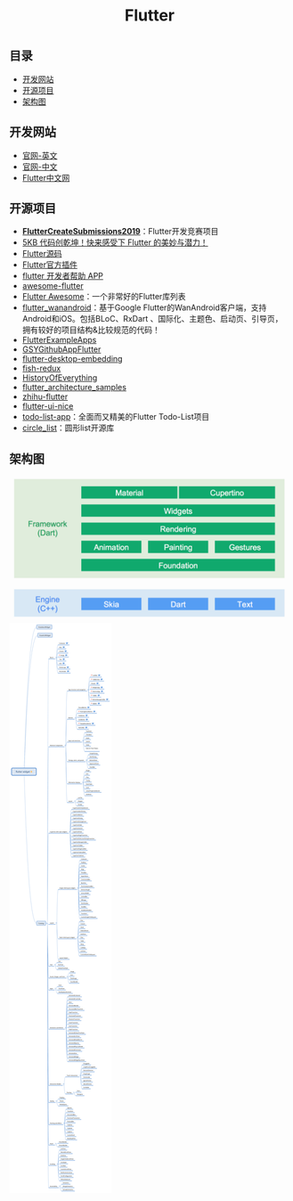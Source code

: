 <h1 align="center">Flutter<h1>

## 目录

* [开发网站](#开发网站)
* [开源项目](#开源项目)
* [架构图](#架构图)

## 开发网站

* [官网-英文](https://flutter.dev)
* [官网-中文](https://flutter-io.cn)
* [Flutter中文网](https://flutterchina.club)

## 开源项目

* [**FlutterCreateSubmissions2019**](https://github.com/pinkeshdarji/FlutterCreateSubmissions2019)：Flutter开发竞赛项目
* [5KB 代码创乾坤！快来感受下 Flutter 的美妙与潜力！](https://mp.weixin.qq.com/s?__biz=MzAwODY4OTk2Mg==&mid=2652049406&idx=1&sn=3baafcc89a06897792f130da199d1cba&chksm=808cafbbb7fb26ad91a21a7546da2f83b110b17b6ee86e2878169b8f35389895a9b5c1a7e98a&xtrack=1&scene=90&subscene=93&sessionid=1559179898&clicktime=1559179902&ascene=56&devicetype=android-25&version=2700043b&nettype=WIFI&abtest_cookie=BQABAAoACwASABMAFQAHACOXHgBWmR4AxJkeANyZHgDzmR4AA5oeAAmaHgAAAA%3D%3D&lang=zh_CN&pass_ticket=4tGg9D9qobHgioDuSC3WyaTqhGFHo%2BW5Z0gz4uy%2F0vOAwikjlAMoSEAJcq9ci%2Bbz&wx_header=1)
* [Flutter源码](https://github.com/flutter/flutter)
* [Flutter官方插件](https://github.com/flutter/plugins)
* [flutter 开发者帮助 APP](https://github.com/alibaba/flutter-go)
* [awesome-flutter](https://github.com/Solido/awesome-flutter)
* [Flutter Awesome](https://flutterawesome.com/)：一个非常好的Flutter库列表
* [flutter_wanandroid](https://github.com/Sky24n/flutter_wanandroid)：基于Google Flutter的WanAndroid客户端，支持Android和iOS。包括BLoC、RxDart 、国际化、主题色、启动页、引导页，拥有较好的项目结构&比较规范的代码！
* [FlutterExampleApps](https://github.com/iampawan/FlutterExampleApps)
* [GSYGithubAppFlutter](https://github.com/CarGuo/GSYGithubAppFlutter)
* [flutter-desktop-embedding](https://github.com/google/flutter-desktop-embedding)
* [fish-redux](https://github.com/alibaba/fish-redux)
* [HistoryOfEverything](https://github.com/2d-inc/HistoryOfEverything)
* [flutter_architecture_samples](https://github.com/brianegan/flutter_architecture_samples)
* [zhihu-flutter](https://github.com/HackSoul/zhihu-flutter)
* [flutter-ui-nice](https://github.com/nb312/flutter-ui-nice)
* [todo-list-app](https://github.com/asjqkkkk/todo-list-app)：全面而又精美的Flutter Todo-List项目
* [circle_list](https://github.com/asjqkkkk/circle_list)：圆形list开源库

## 架构图

![Flutter架构图](../Flutter/images/FlutterFramework.png)
![Flutter架构图](../Flutter/images/FlutterTree.png)